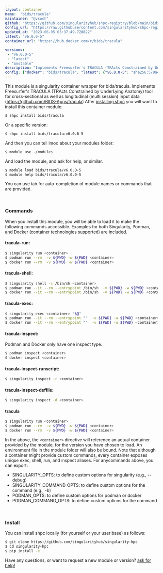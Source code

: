 ```yaml
---
layout: container
name:  "bids/tracula"
maintainer: "@vsoch"
github: "https://github.com/singularityhub/shpc-registry/blob/main/bids/tracula/container.yaml"
config_url: "https://raw.githubusercontent.com/singularityhub/shpc-registry/main/bids/tracula/container.yaml"
updated_at: "2023-06-05 03:37:49.728822"
latest: "v6.0.0-5"
container_url: "https://hub.docker.com/r/bids/tracula"

versions:
 - "v6.0.0-5"
 - "latest"
 - "unstable"
description: "Implements Freesurfer's TRACULA (TRActs Constrained by UnderLying Anatomy) tool for cross-sectional as well as longitudinal (multi session) input data (https://github.com/BIDS-Apps/tracula)"
config: {"docker": "bids/tracula", "latest": {"v6.0.0-5": "sha256:578a493569bdc8c170a9f83d4e2ae4fde565bee723221e7fc4f6b145dc96624d"}, "tags": {"v6.0.0-5": "sha256:578a493569bdc8c170a9f83d4e2ae4fde565bee723221e7fc4f6b145dc96624d", "latest": "sha256:578a493569bdc8c170a9f83d4e2ae4fde565bee723221e7fc4f6b145dc96624d", "unstable": "sha256:578a493569bdc8c170a9f83d4e2ae4fde565bee723221e7fc4f6b145dc96624d"}, "filter": ["v*"], "maintainer": "@vsoch", "description": "Implements Freesurfer's TRACULA (TRActs Constrained by UnderLying Anatomy) tool for cross-sectional as well as longitudinal (multi session) input data (https://github.com/BIDS-Apps/tracula)", "url": "https://hub.docker.com/r/bids/tracula"}
---
```


This module is a singularity container wrapper for bids/tracula.
Implements Freesurfer's TRACULA (TRActs Constrained by UnderLying Anatomy) tool for cross-sectional as well as longitudinal (multi session) input data (https://github.com/BIDS-Apps/tracula)
After [installing shpc](#install) you will want to install this container module:


```bash
$ shpc install bids/tracula
```

Or a specific version:

```bash
$ shpc install bids/tracula:v6.0.0-5
```

And then you can tell lmod about your modules folder:

```bash
$ module use ./modules
```

And load the module, and ask for help, or similar.

```bash
$ module load bids/tracula/v6.0.0-5
$ module help bids/tracula/v6.0.0-5
```

You can use tab for auto-completion of module names or commands that are provided.

<br>

### Commands

When you install this module, you will be able to load it to make the following commands accessible.
Examples for both Singularity, Podman, and Docker (container technologies supported) are included.

#### tracula-run:

```bash
$ singularity run <container>
$ podman run --rm  -v ${PWD} -w ${PWD} <container>
$ docker run --rm  -v ${PWD} -w ${PWD} <container>
```

#### tracula-shell:

```bash
$ singularity shell -s /bin/sh <container>
$ podman run --it --rm --entrypoint /bin/sh  -v ${PWD} -w ${PWD} <container>
$ docker run --it --rm --entrypoint /bin/sh  -v ${PWD} -w ${PWD} <container>
```

#### tracula-exec:

```bash
$ singularity exec <container> "$@"
$ podman run --it --rm --entrypoint ""  -v ${PWD} -w ${PWD} <container> "$@"
$ docker run --it --rm --entrypoint ""  -v ${PWD} -w ${PWD} <container> "$@"
```

#### tracula-inspect:

Podman and Docker only have one inspect type.

```bash
$ podman inspect <container>
$ docker inspect <container>
```

#### tracula-inspect-runscript:

```bash
$ singularity inspect -r <container>
```

#### tracula-inspect-deffile:

```bash
$ singularity inspect -d <container>
```



#### tracula

```bash
$ singularity run <container>
$ podman run --rm  -v ${PWD} -w ${PWD} <container>
$ docker run --rm  -v ${PWD} -w ${PWD} <container>
```


In the above, the `<container>` directive will reference an actual container provided
by the module, for the version you have chosen to load. An environment file in the
module folder will also be bound. Note that although a container
might provide custom commands, every container exposes unique exec, shell, run, and
inspect aliases. For anycommands above, you can export:

 - SINGULARITY_OPTS: to define custom options for singularity (e.g., --debug)
 - SINGULARITY_COMMAND_OPTS: to define custom options for the command (e.g., -b)
 - PODMAN_OPTS: to define custom options for podman or docker
 - PODMAN_COMMAND_OPTS: to define custom options for the command

<br>

### Install

You can install shpc locally (for yourself or your user base) as follows:

```bash
$ git clone https://github.com/singularityhub/singularity-hpc
$ cd singularity-hpc
$ pip install -e .
```

Have any questions, or want to request a new module or version? [ask for help!](https://github.com/singularityhub/singularity-hpc/issues)